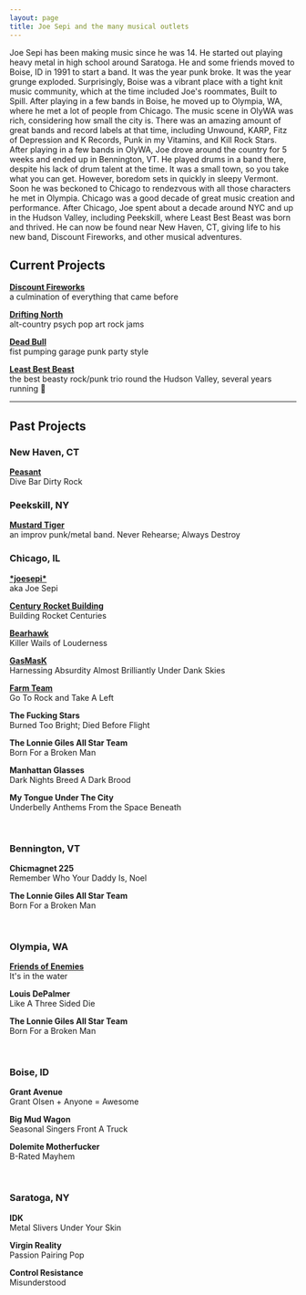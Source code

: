 ```yaml
---
layout: page
title: Joe Sepi and the many musical outlets
---
```


Joe Sepi has been making music since he was 14. He started out playing heavy metal in high school around Saratoga. He and some friends moved to Boise, ID in 1991 to start a band. It was the year punk broke. It was the year grunge exploded. Surprisingly, Boise was a vibrant place with a tight knit music community, which at the time included Joe's roommates, Built to Spill. After playing in a few bands in Boise, he moved up to Olympia, WA, where he met a lot of people from Chicago. The music scene in OlyWA was rich, considering how small the city is. There was an amazing amount of great bands and record labels at that time, including Unwound, KARP, Fitz of Depression and K Records, Punk in my Vitamins, and Kill Rock Stars. After playing in a few bands in OlyWA, Joe drove around the country for 5 weeks and ended up in Bennington, VT. He played drums in a band there, despite his lack of drum talent at the time. It was a small town, so you take what you can get. However, boredom sets in quickly in sleepy Vermont. Soon he was beckoned to Chicago to rendezvous with all those characters he met in Olympia. Chicago was a good decade of great music creation and performance. After Chicago, Joe spent about a decade around NYC and up in the Hudson Valley, including Peekskill, where Least Best Beast was born and thrived. He can now be found near New Haven, CT, giving life to his new band, Discount Fireworks, and other musical adventures.

## Current Projects

**[Discount Fireworks](https://discountfireworks.band)**<br>
a culmination of everything that came before

**[Drifting North](https://thedriftingnorth.com)**<br>
alt-country psych pop art rock jams

**[Dead Bull](https://pbr.com/news/2017/02/2015-world-champion-bull-sweetpro-s-long-john-passes-away)**<br>
fist pumping garage punk party style

**[Least Best Beast](https://leastbestbeast.com)**<br>
the best beasty rock/punk trio round the Hudson Valley, several years running 🥇

---

## Past Projects

### New Haven, CT

**[Peasant](https://peasant.rocks)**<br>
Dive Bar Dirty Rock

### Peekskill, NY

**[Mustard Tiger](http://mustardtiger.rocks)**<br>
an improv punk/metal band. Never Rehearse; Always Destroy

### Chicago, IL

**[&#42;joesepi&#42;](/music/joesepi)**<br>
aka Joe Sepi

**[Century Rocket Building](/music/crb)**<br>
Building Rocket Centuries

**[Bearhawk](/music/bearhawk)**<br>
Killer Wails of Louderness

**[GasMasK](/music/gasmask)**<br>
Harnessing Absurdity Almost Brilliantly Under Dank Skies

**[Farm Team](/music/farm-team)**<br>
Go To Rock and Take A Left

**The Fucking Stars**<br>
Burned Too Bright; Died Before Flight

**The Lonnie Giles All Star Team**<br>
Born For a Broken Man

**Manhattan Glasses**<br>
Dark Nights Breed A Dark Brood

**My Tongue Under The City**<br>
Underbelly Anthems From the Space Beneath

<br>

### Bennington, VT

**Chicmagnet 225**<br>
Remember Who Your Daddy Is, Noel

**The Lonnie Giles All Star Team**<br>
Born For a Broken Man

<br>

### Olympia, WA

**[Friends of Enemies](/music/foe)**<br>
It's in the water

**Louis DePalmer**<br>
Like A Three Sided Die

**The Lonnie Giles All Star Team**<br>
Born For a Broken Man

<br>

### Boise, ID

**Grant Avenue**<br>
Grant Olsen + Anyone = Awesome

**Big Mud Wagon**<br>
Seasonal Singers Front A Truck

**Dolemite Motherfucker**<br>
B-Rated Mayhem

<br>

### Saratoga, NY

**IDK**<br>
Metal Slivers Under Your Skin

**Virgin Reality**<br>
Passion Pairing Pop

**Control Resistance**<br>
Misunderstood

